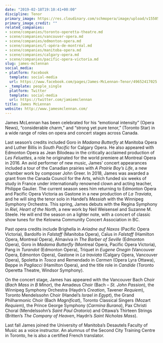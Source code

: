 ```yaml
---
date: "2019-02-18T19:10:41+00:00"
discipline: Tenor
primary_image: https://res.cloudinary.com/schmopera/image/upload/v1550516926/media/2019/02/JamesMcLennan.jpg
primary_image_credit: ""
related_companies:
- scene/companies/toronto-operetta-theatre.md
- scene/companies/vancouver-opera.md
- scene/companies/edmonton-opera.md
- scene/companies/l-opéra-de-montréal.md
- scene/companies/manitoba-opera.md
- scene/companies/calgary-opera.md
- scene/companies/pacific-opera-victoria.md
slug: james-mclennan
social_media:
- platform: Facebook
  template: social-media
  url: https://www.facebook.com/pages/James-McLennan-Tenor/49652417025
- _template: people_single
  platform: Twitter
  template: social-media
  url: https://twitter.com/jamiemclennan
title: James McLennan
website: http://www.jamesmclennan.com/
---
```

James McLennan has been celebrated for his “emotional intensity” (Opera News), “considerable charm,” and “strong yet pure tenor,” (Toronto Star) in a wide range of roles on opera and concert stages across Canada.

Last season’s credits included Goro in _Madama Butterfly_ at Manitoba Opera and Luther Billis in _South Pacific_ for Calgary Opera. He also appeared with Edmonton Opera as Jean Bilodeau in the critically acclaimed production of _Les Feluettes_, a role he originated for the world premiere at Montreal Opera in 2016. An avid performer of new music, James’ concert appearances included a tour of the Canadian prairies with _A Prairie Boy’s Life_, a new chamber work by composer John Greer. In 2018, James was awarded a grant from the Canada Council for the Arts, which funded six weeks of study in France under internationally renowned clown and acting teacher, Philippe Gaulier. The current season sees him returning to Edmonton Opera and Pacific Opera Victoria as Gastone in a new production of _La Traviata_, and he will sing the tenor solo in Handel’s _Messiah_ with the Winnipeg Symphony Orchestra. This spring, James debuts with the Regina Symphony in _Riel, Heart of the North_, a new work by Neil Weisensel and Suzanne M. Steele. He will end the season on a lighter note, with a concert of classic show tunes for the Kelowna Community Concert Association in BC.

Past opera credits include Brighella in _Ariadne auf Naxos_ (Pacific Opera Victoria), Bardolfo in _Falstaff_ (Manitoba Opera), Caïus in _Falstaff_ (Hamilton Opera, Montreal Opera), Almaviva in _The Barber of Seville_ (Edmonton Opera), Goro in _Madama Butterfly_ (Montreal Opera, Pacific Opera Victoria), Pang in _Turandot_ (Edmonton Opera), Triquet in _Eugene Onegin_ (Vancouver Opera, Edmonton Opera), Gastone in _La traviata_ (Calgary Opera, Vancouver Opera), Spoletta in _Tosca_ and Remendado in _Carmen_ (Opera Lyra Ottawa), Beppe in _Pagliacci_ (Hamilton Opera), and the title role in _Candide_ (Toronto Operetta Theatre, Windsor Symphony).

On the concert stage, James has appeared with the Vancouver Bach Choir (_Bach Mass in B Minor_), the Amadeus Choir (Bach – _St. John Passion_), the Winnipeg Symphony Orchestra (Haydn’s _Creation_, Tavener _Requiem_), Toronto Mendelssohn Choir (Handel’s _Israel in Egypt_), the Grand Philharmonic Choir (Bach _Magnificat_), Toronto Classical Singers (Mozart _Requiem_), the Prince George Symphony (_Carmina Burana_), Pax Christi Choral (Mendelssohn’s _Saint Paul Oratorio_) and Ottawa’s Thirteen Strings (Britten’s _The Company of Heaven_, Haydn’s _Saint Nicholas Mass_).

Last fall James joined the University of Manitoba’s Desautels Faculty of Music as a voice instructor. An alumnus of the Second City Training Centre in Toronto, he is also a certified French translator.